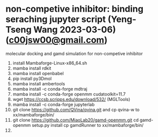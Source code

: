 # non-competive inhibitor: binding seraching jupyter script (Yeng-Tseng Wang 2023-03-06) (c00jsw00@gmail.com)
molecular docking and gamd simulation for non-competive inhibitor
1. install Mambaforge-Linux-x86_64.sh
2. mamba install rdkit
3. mamba install openbabel
4. pip install py3Dmol
5. mamba install ambertools
6. mamba install -c conda-forge mdtraj
7. mamba install -c conda-forge openmm cudatoolkit=11.7
8. wget https://ccsb.scripps.edu/download/532/ (MGLTools)
9. mamba install -c conda-forge jupyterlab
10. git clone https://github.com/QVina/qvina.git and cp qvina-w to xx/mambaforge/bin/
11. git clone https://github.com/MiaoLab20/gamd-openmm.git
    cd gamd-openmm
    setup.py install
    cp  gamdRunner to  xx/mambaforge/bin/
12.
